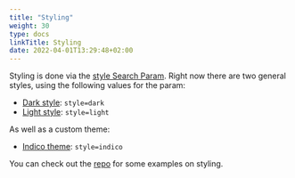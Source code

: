 ```yaml
---
title: "Styling"
weight: 30
type: docs
linkTitle: Styling
date: 2022-04-01T13:29:48+02:00
---
```


Styling is done via the [style Search Param](../embedding). Right now there are
two general styles, using the following values for the param:

* [Dark style](https://filepicker.cernbox.cern.ch/?userHome=true&style=dark): `style=dark`
* [Light style](https://filepicker.cernbox.cern.ch/?userHome=true&style=light): `style=light`

As well as a custom theme: 

* [Indico theme](https://filepicker.cernbox.cern.ch/?userHome=true&style=indico): `style=indico`


You can check out the
[repo](https://github.com/cernbox/file-picker-wrapper/blob/master/dark-styles.css)
for some examples on styling.
